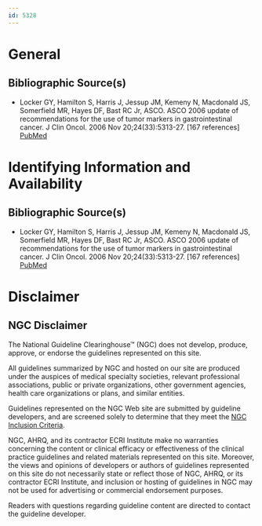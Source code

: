 ```yaml
---
id: 5328
---
```


# General

## Bibliographic Source(s)

- Locker GY, Hamilton S, Harris J, Jessup JM, Kemeny N, Macdonald JS, Somerfield MR, Hayes DF, Bast RC Jr, ASCO. ASCO 2006 update of recommendations for the use of tumor markers in gastrointestinal cancer. J Clin Oncol. 2006 Nov 20;24(33):5313-27. [167 references] [ PubMed ](http://www.ncbi.nlm.nih.gov/entrez/query.fcgi?cmd=Retrieve&db=pubmed&dopt=Abstract&list_uids=17060676)

# Identifying Information and Availability

## Bibliographic Source(s)

- Locker GY, Hamilton S, Harris J, Jessup JM, Kemeny N, Macdonald JS, Somerfield MR, Hayes DF, Bast RC Jr, ASCO. ASCO 2006 update of recommendations for the use of tumor markers in gastrointestinal cancer. J Clin Oncol. 2006 Nov 20;24(33):5313-27. [167 references] [ PubMed ](http://www.ncbi.nlm.nih.gov/entrez/query.fcgi?cmd=Retrieve&db=pubmed&dopt=Abstract&list_uids=17060676)

# Disclaimer

## NGC Disclaimer

The National Guideline Clearinghouse™ (NGC) does not develop, produce, approve, or endorse the guidelines represented on this site.

All guidelines summarized by NGC and hosted on our site are produced under the auspices of medical specialty societies, relevant professional associations, public or private organizations, other government agencies, health care organizations or plans, and similar entities.

Guidelines represented on the NGC Web site are submitted by guideline developers, and are screened solely to determine that they meet the [NGC Inclusion Criteria](/help-and-about/summaries/inclusion-criteria).

NGC, AHRQ, and its contractor ECRI Institute make no warranties concerning the content or clinical efficacy or effectiveness of the clinical practice guidelines and related materials represented on this site. Moreover, the views and opinions of developers or authors of guidelines represented on this site do not necessarily state or reflect those of NGC, AHRQ, or its contractor ECRI Institute, and inclusion or hosting of guidelines in NGC may not be used for advertising or commercial endorsement purposes.

Readers with questions regarding guideline content are directed to contact the guideline developer.

